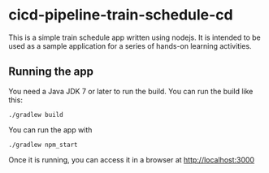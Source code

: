 # cicd-pipeline-train-schedule-cd

This is a simple train schedule app written using nodejs. It is intended to be used as a sample application for a series of hands-on learning activities.

## Running the app

You need a Java JDK 7 or later to run the build. You can run the build like this:

    ./gradlew build

You can run the app with

    ./gradlew npm_start

Once it is running, you can access it in a browser at [http://localhost:3000](http://localhost:3000)
